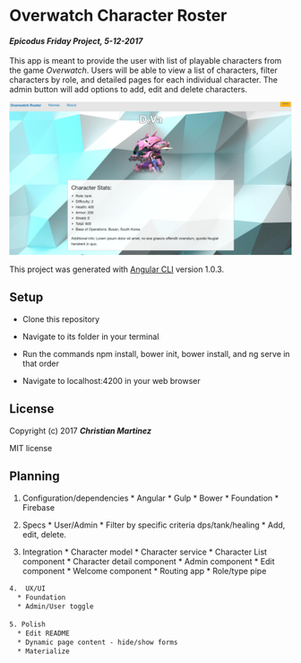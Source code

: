 # Overwatch Character Roster

#### _Epicodus Friday Project, 5-12-2017_

This app is meant to provide the user with list of playable characters from the game _Overwatch_. Users will be able to view a list of characters, filter characters by role, and detailed pages for each individual character. The admin button will add options to add, edit and delete characters.

![Alt text](src/assets/img/screenshot.png)

This project was generated with [Angular CLI](https://github.com/angular/angular-cli) version 1.0.3.

## Setup
  * Clone this repository

  * Navigate to its folder in your terminal

  * Run the commands npm install, bower init, bower install, and ng serve in that order

  * Navigate to localhost:4200 in your web browser

## License

  Copyright (c) 2017 **_Christian Martinez_**

  MIT license

## Planning

  1. Configuration/dependencies
    * Angular
    * Gulp
    * Bower
    * Foundation
    * Firebase

  2. Specs
    * User/Admin
    * Filter by specific criteria dps/tank/healing
    * Add, edit, delete.

  3. Integration
    * Character model
    * Character service
    * Character List component
    * Character detail component
    * Admin component
    * Edit component
    * Welcome component
    * Routing app
    * Role/type pipe

    4.  UX/UI
      * Foundation
      * Admin/User toggle

    5. Polish
      * Edit README
      * Dynamic page content - hide/show forms
      * Materialize
